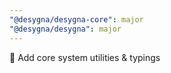 ```yaml
---
"@desygna/desygna-core": major
"@desygna/desygna": major
---
```


🎉 Add core system utilities & typings
